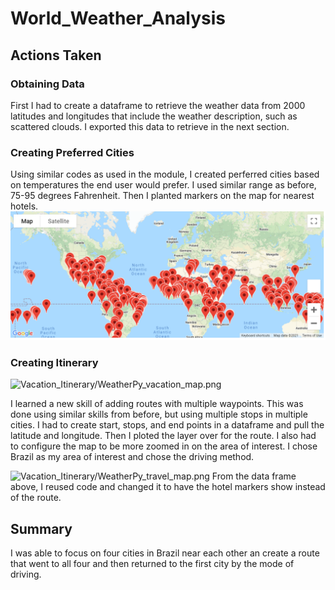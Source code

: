 # World_Weather_Analysis

## Actions Taken

### Obtaining Data
First I had to create a dataframe to retrieve the weather data from 2000 latitudes and longitudes that include the weather description, such as scattered clouds. I exported this data to retrieve in the next section.

### Creating Preferred Cities
Using similar codes as used in the module, I created perferred cities based on temperatures the end user would prefer. I used similar range as before, 75-95 degrees Fahrenheit. Then I planted markers on the map for nearest hotels.
![Vacation_Search/WeatherPy_vacation_map.png](Vacation_Search/WeatherPy_vacation_map.png) 

### Creating Itinerary

![Vacation_Itinerary/WeatherPy_vacation_map.png](Vacation_Itinerary/WeatherPy_vacation_map.png])

I learned a new skill of adding routes with multiple waypoints. This was done using similar skills from before, but using multiple stops in multiple cities. I had to create start, stops, and end points in a dataframe and pull the latitude and longitude. Then I ploted the layer over for the route. I also had to configure the map to be more zoomed in on the area of interest. I chose Brazil as my area of interest and chose the driving method.

![Vacation_Itinerary/WeatherPy_travel_map.png](Vacation_Itinerary/WeatherPy_travel_map.png])
From the data frame above, I reused code and changed it to have the hotel markers show instead of the route.


## Summary
I was able to focus on four cities in Brazil near each other an create a route that went to all four and then returned to the first city by the mode of driving.
